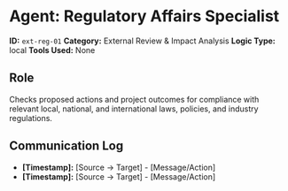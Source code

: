 # Agent: Regulatory Affairs Specialist

**ID:** `ext-reg-01`
**Category:** External Review & Impact Analysis
**Logic Type:** local
**Tools Used:** None

## Role

Checks proposed actions and project outcomes for compliance with relevant local, national, and international laws, policies, and industry regulations.

## Communication Log

*   **[Timestamp]:** [Source -> Target] - [Message/Action]
*   **[Timestamp]:** [Source -> Target] - [Message/Action]
